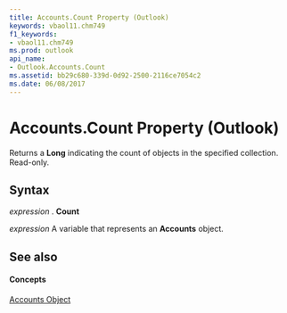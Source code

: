 ```yaml
---
title: Accounts.Count Property (Outlook)
keywords: vbaol11.chm749
f1_keywords:
- vbaol11.chm749
ms.prod: outlook
api_name:
- Outlook.Accounts.Count
ms.assetid: bb29c680-339d-0d92-2500-2116ce7054c2
ms.date: 06/08/2017
---
```



# Accounts.Count Property (Outlook)

Returns a  **Long** indicating the count of objects in the specified collection. Read-only.


## Syntax

 _expression_ . **Count**

 _expression_ A variable that represents an **Accounts** object.


## See also


#### Concepts


[Accounts Object](Outlook.Accounts.md)

